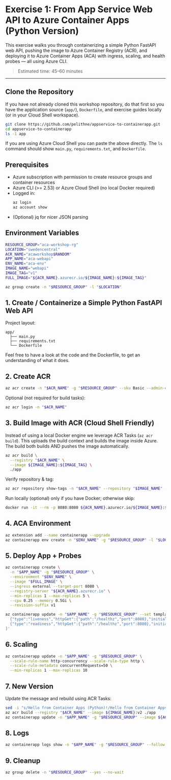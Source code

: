 # Exercise 1: From App Service Web API to Azure Container Apps (Python Version)

This exercise walks you through containerizing a simple Python FastAPI web API, pushing the image to Azure Container Registry (ACR), and deploying it to Azure Container Apps (ACA) with ingress, scaling, and health probes — all using Azure CLI.

> Estimated time: 45–60 minutes

---

## Clone the Repository

If you have not already cloned this workshop repository, do that first so you have the application source (`app/`), `Dockerfile`, and exercise guides locally (or in your Cloud Shell workspace).

```bash
git clone https://github.com/pelithne/appservice-to-containerapp.git
cd appservice-to-containerapp
ls -1 app
```

If you are using Azure Cloud Shell you can paste the above directly. The `ls` command should show `main.py`, `requirements.txt`, and `Dockerfile`.

## Prerequisites

- Azure subscription with permission to create resource groups and container resources
- Azure CLI (>= 2.53) or Azure Cloud Shell (no local Docker required)
- Logged in:
  ```bash
  az login
  az account show
  ```
- (Optional) jq for nicer JSON parsing

## Environment Variables
```bash
RESOURCE_GROUP="aca-workshop-rg"
LOCATION="swedencentral"
ACR_NAME="acaworkshop$RANDOM"
APP_NAME="aca-webapi"
ENV_NAME="aca-env"
IMAGE_NAME="webapi"
IMAGE_TAG="v1"
FULL_IMAGE="${ACR_NAME}.azurecr.io/${IMAGE_NAME}:${IMAGE_TAG}"
```
```bash
az group create -n "$RESOURCE_GROUP" -l "$LOCATION"
```

## 1. Create / Containerize a Simple Python FastAPI Web API
Project layout:
```
app/
  ├── main.py
  ├── requirements.txt
  └── Dockerfile
```

Feel free to have a look at the code and the Dockerfile, to get an understanding of what it does. 


## 2. Create ACR
```bash
az acr create -n "$ACR_NAME" -g "$RESOURCE_GROUP" --sku Basic --admin-enabled false
```
Optional (not required for build tasks):
```bash
az acr login -n "$ACR_NAME"
```
## 3. Build Image with ACR (Cloud Shell Friendly)
Instead of using a local Docker engine we leverage ACR Tasks (`az acr build`). This uploads the build context and builds the image inside Azure. The build both builds AND pushes the image automatically.

```bash
az acr build \
  --registry "$ACR_NAME" \
  --image ${IMAGE_NAME}:${IMAGE_TAG} \
  ./app
```

Verify repository & tag:
```bash
az acr repository show-tags -n "$ACR_NAME" --repository "$IMAGE_NAME" -o table
```
Run locally (optional) only if you have Docker; otherwise skip:
```bash
docker run -it --rm -p 8080:8080 ${ACR_NAME}.azurecr.io/${IMAGE_NAME}:${IMAGE_TAG}
```
## 4. ACA Environment
```bash
az extension add --name containerapp --upgrade
az containerapp env create -n "$ENV_NAME" -g "$RESOURCE_GROUP" -l "$LOCATION"
```
## 5. Deploy App + Probes
```bash
az containerapp create \
  -n "$APP_NAME" -g "$RESOURCE_GROUP" \
  --environment "$ENV_NAME" \
  --image "$FULL_IMAGE" \
  --ingress external --target-port 8080 \
  --registry-server "${ACR_NAME}.azurecr.io" \
  --min-replicas 1 --max-replicas 5 \
  --cpu 0.25 --memory 0.5Gi \
  --revision-suffix v1
```
```bash
az containerapp update -n "$APP_NAME" -g "$RESOURCE_GROUP" --set template.containers[0].probes='[
  {"type":"liveness","httpGet":{"path":"/healthz","port":8080},"initialDelaySeconds":5,"periodSeconds":10},
  {"type":"readiness","httpGet":{"path":"/healthz","port":8080},"initialDelaySeconds":2,"periodSeconds":5}
]'
```
## 6. Scaling
```bash
az containerapp update -n "$APP_NAME" -g "$RESOURCE_GROUP" \
  --scale-rule-name http-concurrency --scale-rule-type http \
  --scale-rule-metadata concurrentRequests=50 \
  --min-replicas 1 --max-replicas 10
```
## 7. New Version
Update the message and rebuild using ACR Tasks:
```bash
sed -i "s/Hello from Container Apps (Python)!/Hello from Container Apps (Python) v2!/" app/main.py
az acr build --registry "$ACR_NAME" --image ${IMAGE_NAME}:v2 ./app
az containerapp update -n "$APP_NAME" -g "$RESOURCE_GROUP" --image ${ACR_NAME}.azurecr.io/${IMAGE_NAME}:v2 --revision-suffix v2
```
## 8. Logs
```bash
az containerapp logs show -n "$APP_NAME" -g "$RESOURCE_GROUP" --follow
```
## 9. Cleanup
```bash
az group delete -n "$RESOURCE_GROUP" --yes --no-wait
```
<!-- END ORIGINAL CONTENT -->
